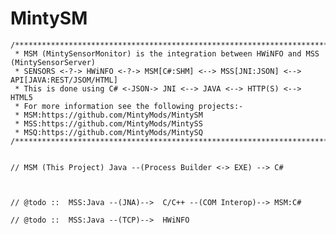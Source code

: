 # MintySM

	/***************************************************************************************************************
	 * MSM (MintySensorMonitor) is the integration between HWiNFO and MSS (MintySensorServer)
	 * SENSORS <-?-> HWiNFO <-?-> MSM[C#:SHM] <--> MSS[JNI:JSON] <--> API[JAVA:REST/JSOM/HTML]
	 * This is done using C# <-JSON-> JNI <--> JAVA <--> HTTP(S) <--> HTML5
	 * For more information see the following projects:-
	 * MSM:https://github.com/MintyMods/MintySM
	 * MSS:https://github.com/MintyMods/MintySS
	 * MSQ:https://github.com/MintyMods/MintySQ
	/***************************************************************************************************************/
	
	
	// MSM (This Project) Java --(Process Builder <-> EXE) --> C#
	
	
	
	// @todo ::  MSS:Java --(JNA)-->  C/C++ --(COM Interop)--> MSM:C#
	
	// @todo ::  MSS:Java --(TCP)-->  HWiNFO
